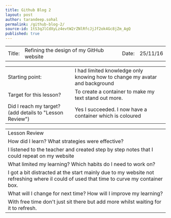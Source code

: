 ```yaml
---
title: Github Blog 2
layout: post
author: tarandeep.sohal
permalink: /github-blog-2/
source-id: 1tS3qJlCdXyLz4evtW2rZNlRfcJjJf2ok4Gc8jZm_AgQ
published: true
---
```

<table>
  <tr>
    <td>Title:  </td>
    <td>Refining the design of my GitHub website</td>
    <td> Date:  </td>
    <td>25/11/16</td>
  </tr>
</table>


<table>
  <tr>
    <td>Starting point:</td>
    <td>I had limited knowledge only knowing how to change my avatar and background</td>
  </tr>
  <tr>
    <td>Target for this lesson?</td>
    <td>To create a container to make my text stand out more.</td>
  </tr>
  <tr>
    <td>Did I reach my target? 
(add details to "Lesson Review")</td>
    <td>Yes I succeeded. I now have a container which is coloured</td>
  </tr>
</table>


<table>
  <tr>
    <td>Lesson Review</td>
  </tr>
  <tr>
    <td>How did I learn? What strategies were effective? </td>
  </tr>
  <tr>
    <td>I listened to the teacher and created step by step notes that I could repeat on my website</td>
  </tr>
  <tr>
    <td>What limited my learning? Which habits do I need to work on? </td>
  </tr>
  <tr>
    <td>I got a bit distracted at the start mainly due to my website not refreshing where iI could of used that time to curve my container box.</td>
  </tr>
  <tr>
    <td>What will I change for next time? How will I improve my learning?</td>
  </tr>
  <tr>
    <td>With free time don't just sit there but add more whilst waiting for it to refresh.</td>
  </tr>
</table>


